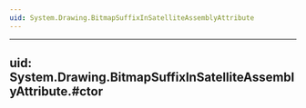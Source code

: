 ```yaml
---
uid: System.Drawing.BitmapSuffixInSatelliteAssemblyAttribute
---
```


---
uid: System.Drawing.BitmapSuffixInSatelliteAssemblyAttribute.#ctor
---
